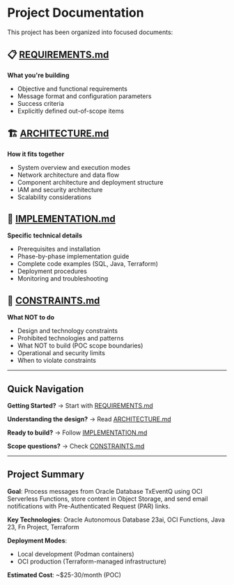 # Project Documentation

This project has been organized into focused documents:

## 📋 [REQUIREMENTS.md](./REQUIREMENTS.md)
**What you're building**
- Objective and functional requirements
- Message format and configuration parameters
- Success criteria
- Explicitly defined out-of-scope items

## 🏗️ [ARCHITECTURE.md](./ARCHITECTURE.md)
**How it fits together**
- System overview and execution modes
- Network architecture and data flow
- Component architecture and deployment structure
- IAM and security architecture
- Scalability considerations

## 🔧 [IMPLEMENTATION.md](./IMPLEMENTATION.md)
**Specific technical details**
- Prerequisites and installation
- Phase-by-phase implementation guide
- Complete code examples (SQL, Java, Terraform)
- Deployment procedures
- Monitoring and troubleshooting

## 🚫 [CONSTRAINTS.md](./CONSTRAINTS.md)
**What NOT to do**
- Design and technology constraints
- Prohibited technologies and patterns
- What NOT to build (POC scope boundaries)
- Operational and security limits
- When to violate constraints

---

## Quick Navigation

**Getting Started?** → Start with [REQUIREMENTS.md](./REQUIREMENTS.md)

**Understanding the design?** → Read [ARCHITECTURE.md](./ARCHITECTURE.md)

**Ready to build?** → Follow [IMPLEMENTATION.md](./IMPLEMENTATION.md)

**Scope questions?** → Check [CONSTRAINTS.md](./CONSTRAINTS.md)

---

## Project Summary

**Goal**: Process messages from Oracle Database TxEventQ using OCI Serverless Functions, store content in Object Storage, and send email notifications with Pre-Authenticated Request (PAR) links.

**Key Technologies**: Oracle Autonomous Database 23ai, OCI Functions, Java 23, Fn Project, Terraform

**Deployment Modes**:
- Local development (Podman containers)
- OCI production (Terraform-managed infrastructure)

**Estimated Cost**: ~$25-30/month (POC)
